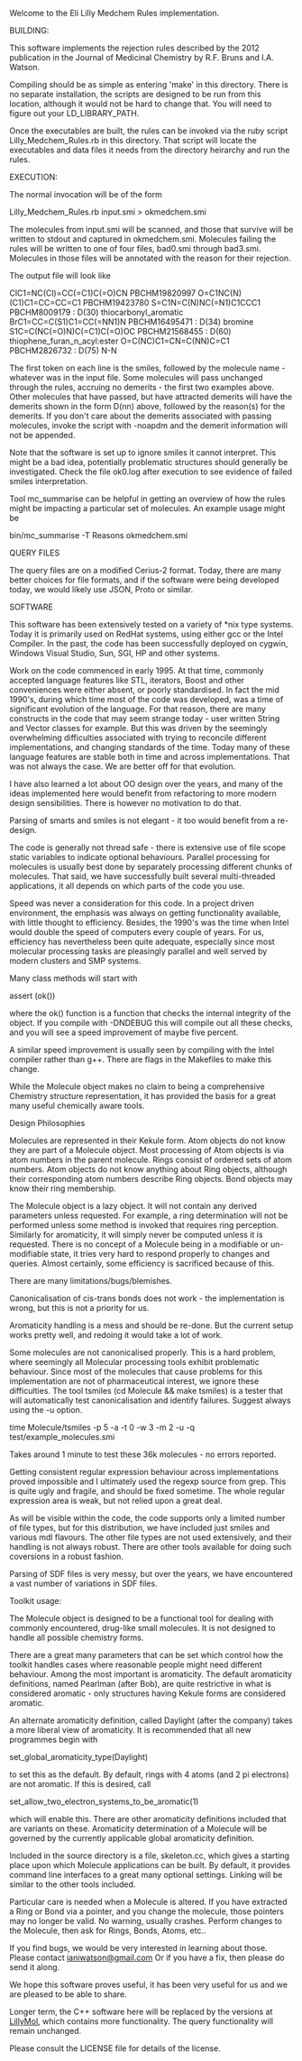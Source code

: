Welcome to the Eli Lilly Medchem Rules implementation.

BUILDING:

This software implements the rejection rules described by the 2012
publication in the Journal of Medicinal Chemistry by
R.F. Bruns and I.A. Watson.

Compiling should be as simple as entering 'make' in this directory. 
There is no separate installation, the scripts are designed to be run
from this location, although it would not be hard to change that. You
will need to figure out your LD_LIBRARY_PATH.

Once the executables are built, the rules can be invoked via the ruby
script Lilly_Medchem_Rules.rb in this directory.  That script will
locate the executables and data files it needs from the directory
heirarchy and run the rules.

EXECUTION:

The normal invocation will be of the form

Lilly_Medchem_Rules.rb input.smi > okmedchem.smi

The molecules from input.smi will be scanned, and those that survive
will be written to stdout and captured in okmedchem.smi. Molecules
failing the rules will be written to one of four files, bad0.smi
through bad3.smi. Molecules in those files will be annotated with
the reason for their rejection.

The output file will look like

ClC1=NC(Cl)=CC(=C1)C(=O)CN PBCHM19820997
O=C1NC(N)(C1)C1=CC=CC=C1 PBCHM19423780
S=C1N=C(N)NC(=N1)C1CCC1 PBCHM8009179 : D(30) thiocarbonyl_aromatic
BrC1=CC=C(S1)C1=CC(=NN1)N PBCHM16495471 : D(34) bromine
S1C=C(NC(=O)N)C(=C1)C(=O)OC PBCHM21568455 : D(60) thiophene_furan_n_acyl:ester
O=C(NC)C1=CN=C(NN)C=C1 PBCHM2826732 : D(75) N-N

The first token on each line is the smiles, followed by the molecule
name - whatever was in the input file. Some molecules will pass
unchanged through the rules, accruing no demerits - the first two
examples above. Other molecules that have passed, but have attracted
demerits will have the demerits shown in the form D(nn) above,
followed by the reason(s) for the demerits. If you don't care about
the demerits associated with passing molecules, invoke the script
with -noapdm and the demerit information will not be appended.

Note that the software is set up to ignore smiles it cannot interpret.
This might be a bad idea, potentially problematic structures should
generally be investigated. Check the file ok0.log after execution to 
see evidence of failed smiles interpretation.

Tool mc_summarise can be helpful in getting an overview of how the
rules might be impacting a particular set of molecules. An example
usage might be

bin/mc_summarise -T Reasons okmedchem.smi

QUERY FILES

The query files are on a modified Cerius-2 format. Today, there are
many better choices for file formats, and if the software were
being developed today, we would likely use JSON, Proto or similar.

SOFTWARE

This software has been extensively tested on a variety of *nix type
systems.  Today it is primarily used on RedHat systems, using either
gcc or the Intel Compiler.  In the past, the code has been
successfully deployed on cygwin, Windows Visual Studio, Sun, SGI, HP
and other systems. 

Work on the code commenced in early 1995.  At that time, commonly
accepted language features like STL, iterators, Boost and other
conveniences were either absent, or poorly standardised.  In fact the
mid 1990's, during which time most of the code was developed, was a
time of significant evolution of the language.  For that reason, there
are many constructs in the code that may seem strange today - user
written String and Vector classes for example.  But this was driven by
the seemingly overwhelming difficulties associated with trying to reconcile
different implementations, and changing standards of the time.  Today
many of these language features are stable both in time and across
implementations.  That was not always the case.  We are better off for
that evolution.

I have also learned a lot about OO design over the years, and many
of the ideas implemented here would benefit from refactoring to more
modern design sensibilities. There is however no motivation to do that.

Parsing of smarts and smiles is not elegant - it too would benefit
from a re-design.

The code is generally not thread safe - there is extensive use of file
scope static variables to indicate optional behaviours.  Parallel
processing for molecules is usually best done by separately processing
different chunks of molecules.  That said, we have successfully built
several multi-threaded applications, it all depends on which parts of
the code you use.

Speed was never a consideration for this code.  In a project driven
environment, the emphasis was always on getting functionality
available, with little thought to efficiency.  Besides, the 1990's was
the time when Intel would double the speed of computers every couple
of years.  For us, efficiency has nevertheless been quite adequate,
especially since most molecular processing tasks are pleasingly
parallel and well served by modern clusters and SMP systems.

Many class methods will start with

assert (ok())

where the ok() function is a function that checks the internal
integrity of the object.  If you compile with -DNDEBUG this will
compile out all these checks, and you will see a speed improvement of
maybe five percent.

A similar speed improvement is usually seen by compiling with the
Intel compiler rather than g++. There are flags in the Makefiles to
make this change.

While the Molecule object makes no claim to being a comprehensive 
Chemistry structure representation, it has provided the basis for
a great many useful chemically aware tools.

Design Philosophies

Molecules are represented in their Kekule form.  Atom objects do not
know they are part of a Molecule object.  Most processing of Atom
objects is via atom numbers in the parent molecule.  Rings consist of
ordered sets of atom numbers. Atom objects do not know anything about
Ring objects, although their corresponding atom numbers describe Ring
objects. Bond objects may know their ring membership.

The Molecule object is a lazy object.  It will not contain any derived
parameters unless requested.  For example, a ring determination will
not be performed unless some method is invoked that requires ring
perception.  Similarly for aromaticity, it will simply never be
computed unless it is requested. There is no concept of a Molecule
being in a modifiable or un-modifiable state, it tries very hard
to respond properly to changes and queries. Almost certainly, some
efficiency is sacrificed because of this.

There are many limitations/bugs/blemishes.

Canonicalisation of cis-trans bonds does not work - the implementation
is wrong, but this is not a priority for us.

Aromaticity handling is a mess and should be re-done.  But the current
setup works pretty well, and redoing it would take a lot of work.

Some molecules are not canonicalised properly. This is a hard problem,
where seemingly all Molecular processing tools exhibit problematic
behaviour. Since most of the molecules that cause problems for this
implementation are not of pharmaceutical interest, we ignore these
difficulties. The tool tsmiles (cd Molecule && make tsmiles) is a tester 
that will automatically test canonicalisation and identify failures.
Suggest always using the -u option.

time Molecule/tsmiles -p 5 -a -t 0 -w 3 -m 2 -u -q test/example_molecules.smi

Takes around 1 minute to test these 36k molecules - no errors reported.

Getting consistent regular expression behaviour across implementations
proved impossible and I ultimately used the regexp source from grep. 
This is quite ugly and fragile, and should be fixed sometime.  The
whole regular expression area is weak, but not relied upon a great
deal.

As will be visible within the code, the code supports only a limited
number of file types, but for this distribution, we have included just
smiles and various mdl flavours.  The other file types are not used
extensively, and their handling is not always robust.  There are other
tools available for doing such coversions in a robust fashion.

Parsing of SDF files is very messy, but over the years, we have encountered
a vast number of variations in SDF files.

Toolkit usage:

The Molecule object is designed to be a functional tool for dealing
with commonly encountered, drug-like small molecules.  It is not
designed to handle all possible chemistry forms. 

There are a great many parameters that can be set which control how the
toolkit handles cases where reasonable people might need different
behaviour.  Among the most important is aromaticity.  The default
aromaticity definitions, named Pearlman (after Bob), are quite
restrictive in what is considered aromatic - only structures having
Kekule forms are considered aromatic. 

An alternate aromaticity definition, called Daylight (after the
company) takes a more liberal view of aromaticity.  It is recommended
that all new programmes begin with

 set_global_aromaticity_type(Daylight)

to set this as the default. By default, rings with 4 atoms (and 2 pi 
electrons) are not aromatic.  If this is desired, call 

 set_allow_two_electron_systems_to_be_aromatic(1)

which will enable this. There are other aromaticity definitions 
included that are variants on these. Aromaticity determination of
a Molecule will be governed by the currently applicable global
aromaticity definition.

Included in the source directory is a file, skeleton.cc, which gives
a starting place upon which Molecule applications can be built.
By default, it provides command line interfaces to a great many
optional settings. Linking will be similar to the other tools 
included.

Particular care is needed when a Molecule is altered. If you have
extracted a Ring or Bond via a pointer, and you change the molecule,
those pointers may no longer be valid. No warning, usually crashes.
Perform changes to the Molecule, then ask for Rings, Bonds, Atoms,
etc..



If you find bugs, we would be very interested in learning about those. 
Please contact ianiwatson@gmail.com  Or if you have a fix, then please
do send it along.

We hope this software proves useful, it has been very useful for us
and we are pleased to be able to share.

Longer term, the C++ software here will be replaced by the versions at
[LillyMol](https://github.com/EliLillyCo/LillyMol), which contains
more functionality. The query functionality will remain unchanged.


Please consult the LICENSE file for details of the license.
